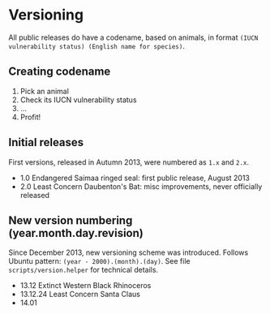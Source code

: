 Versioning
============================================
All public releases do have a codename, based on animals, in format `(IUCN vulnerability status) (English name for species)`.

## Creating codename

 1. Pick an animal
 2. Check its IUCN vulnerability status
 3. ...
 4. Profit!

## Initial releases
First versions, released in Autumn 2013, were numbered as `1.x` and `2.x`.

 - 1.0 Endangered Saimaa ringed seal: first public release, August 2013
 - 2.0 Least Concern Daubenton's Bat: misc improvements, never officially released


## New version numbering (year.month.day.revision)
Since December 2013, new versioning scheme was introduced. Follows Ubuntu pattern: `(year - 2000).(month).(day)`. See file `scripts/version.helper` for technical details.

 - 13.12 Extinct Western Black Rhinoceros
  - 13.12.24 Least Concern Santa Claus
 - 14.01
